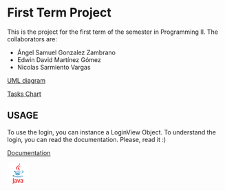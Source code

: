 # First Term Project
This is the project for the first term of the semester in Programming II.
The collaborators are:
  - Ángel Samuel Gonzalez Zambrano
  - Edwin David Martínez Gómez
  - Nicolas Sarmiento Vargas

[UML diagram](https://lucid.app/lucidchart/d4995ffd-e811-48e7-a310-96cbc6c743b6/edit?invitationId=inv_000e4c7a-e4cf-4866-a645-b2fdb2033da0&page=0_0#) 

[Tasks Chart](https://github.com/users/Nicolas-Sarmiento/projects/4/views/1)

## USAGE
To use the login, you can instance a LoginView Object. To understand the login, you can read the documentation. Please, read it :)

[Documentation](./JavaDoc/index.html)


<img src = "https://github.com/devicons/devicon/blob/master/icons/java/java-original-wordmark.svg" alt = "java-logo" height = "50px">
